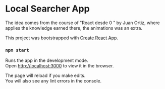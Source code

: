# Local Searcher App

The idea comes from the course of "React desde 0 " by Juan Ortiz, where applies the knowledge earned there, the animations was an extra.


This project was bootstrapped with [Create React App](https://github.com/facebook/create-react-app).

### `npm start`

Runs the app in the development mode.\
Open [http://localhost:3000](http://localhost:3000) to view it in the browser.

The page will reload if you make edits.\
You will also see any lint errors in the console.
